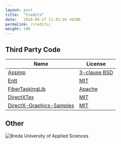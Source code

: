 ```yaml
---
layout: post
title:  "Credits"
date:   2018-09-27 11:43:16 +0200
permalink: /credits/
weight: 100
---
```


## Third Party Code

Name | License
-----|--------
[Assimp](http://www.assimp.org/) | [3-clause BSD](http://www.assimp.org/index.php/license)
[Entt](https://github.com/skypjack/entt) | [MIT](https://github.com/skypjack/entt/blob/master/LICENSE)
[FiberTaskingLib](https://github.com/RichieSams/FiberTaskingLib) | [Apache](https://github.com/RichieSams/FiberTaskingLib/blob/master/LICENSE)
[DirectXTex](https://github.com/Microsoft/DirectXTex) | [MIT](https://github.com/Microsoft/DirectXTex/blob/master/LICENSE)
[DirectX-Graphics-Samples](https://github.com/Microsoft/DirectX-Graphics-Samples) | [MIT](https://github.com/Microsoft/DirectX-Graphics-Samples/blob/master/LICENSE)

## Other

![Breda University of Applied Sciences](../../images/buas.png)
